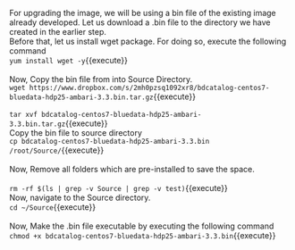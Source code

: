 For upgrading the image, we will be using a bin file of the existing image already developed. Let us download a .bin file to the directory we have created in the earlier step. 
<br>
Before that, let us install wget package. For doing so, execute the following command
<br>
`yum install wget -y`{{execute}}<br>
<br>
Now, Copy the bin file from into Source Directory.
<br>
`wget https://www.dropbox.com/s/2mh0pzsq1092xr8/bdcatalog-centos7-bluedata-hdp25-ambari-3.3.bin.tar.gz`{{execute}}<br>
<br>`tar xvf bdcatalog-centos7-bluedata-hdp25-ambari-3.3.bin.tar.gz`{{execute}}
<br>
Copy the bin file to source directory
<br>
`cp bdcatalog-centos7-bluedata-hdp25-ambari-3.3.bin /root/Source/`{{execute}}
<br>
<br>
Now, Remove all folders which are pre-installed to save the space. <br>
<br>`rm -rf $(ls | grep -v Source | grep -v test)`{{execute}}
<br>
Now, navigate to the Source directory.
<br>
`cd ~/Source`{{execute}}
<br>
<br>
Now, Make the .bin file executable by executing the following command<br>
`chmod +x bdcatalog-centos7-bluedata-hdp25-ambari-3.3.bin`{{execute}}


